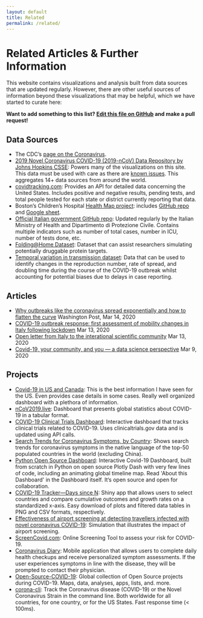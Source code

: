 ```yaml
---
layout: default
title: Related
permalink: /related/
---
```


# Related Articles & Further Information

This website contains visualizations and analysis built from data sources that are updated regularly. However, there are other useful sources of information beyond these visualizations that may be helpful, which we have started to curate here:

**Want to add something to this list? [Edit this file on GitHub](https://github.com/github/covid19-dashboard/blob/master/_pages/related.md) and make a pull request!**


## Data Sources

- The CDC’s [page on the Coronavirus](https://www.cdc.gov/coronavirus/2019-ncov/index.html).
- [2019 Novel Coronavirus COVID-19 (2019-nCoV) Data Repository by Johns Hopkins CSSE](https://github.com/CSSEGISandData/COVID-19): Powers many of the visualizations on this site. This data must be used with care as there are [known issues](https://github.com/CSSEGISandData/COVID-19/issues). This aggregates 14+ data sources from around the world.
- [covidtracking.com](https://covidtracking.com/): Provides an API for detailed data concerning the United States. Includes positive and negative results, pending tests, and total people tested for each state or district currently reporting that data.
- Boston’s Children’s Hospital [Health Map project](https://healthmap.org/covid-19/): includes [GitHub repo](https://github.com/beoutbreakprepared/nCoV2019) and [Google sheet](https://docs.google.com/spreadsheets/d/1itaohdPiAeniCXNlntNztZ_oRvjh0HsGuJXUJWET008/edit#gid=0).
- [Official Italian government GitHub repo](https://github.com/pcm-dpc/COVID-19): Updated regularly by the Italian Ministry of Health and Dipartimento di Protezione Civile. Contains multiple indicators such as number of total cases, number in ICU, number of tests done, etc.
- [Folding@Home Dataset](https://github.com/FoldingAtHome/coronavirus): Dataset that can assist researchers simulating potentially druggable protein targets.
- [Temporal variation in transmission dataset](https://github.com/cmmid/CovidGlobalNow): Data that can be used to identify changes in the reproduction number, rate of spread, and doubling time during the course of the COVID-19 outbreak whilst accounting for potential biases due to delays in case reporting.

## Articles

- [Why outbreaks like the coronavirus spread exponentially and how to flatten the curve](https://www.washingtonpost.com/graphics/2020/world/corona-simulator/?itid=hp_hp-banner-low_virus-simulator520pm%3Ahomepage%2Fstory-ans) Washington Post, Mar 14, 2020
- [COVID-19 outbreak response: first assessment of mobility changes in Italy following lockdown](https://covid19mm.github.io/in-progress/2020/03/13/first-report-assessment.html) Mar 13, 2020
- [Open letter from Italy to the interational scientific community](https://left.it/2020/03/13/covid_19-open-letter-from-italy-to-the-international-scientific-community/) Mar 13, 2020
- [Covid-19, your community, and you — a data science perspective](https://www.fast.ai/2020/03/09/coronavirus/) Mar 9, 2020

## Projects

- [Covid-19 in US and Canada](https://coronavirus.1point3acres.com/): This is the best information I have seen for the US. Even provides case details in some cases. Really well organized dashboard with a plethora of information.
- [nCoV2019.live](https://ncov2019.live/data): Dashboard that presents global statistics about COVID-19 in a tabular format.
- [COVID-19 Clinical Trials Dashboard](https://kishorevasan.shinyapps.io/coronavirus_clinical_trials/): Interactive dashboard that tracks clinical trials related to COVID-19. Uses clinicaltrials.gov data and is updated using API calls.
- [Search Trends for Coronavirus Symptoms, by Country](https://coronavirustracker.webflow.io/): Shows search trends for coronavirus symptoms in the native language of the top-50 populated countries in the world (excluding China).
- [Python Open Source Dashboard](https://covid19-dash.herokuapp.com): Interactive Covid-19 Dashboard, built from scratch in Python on open source Plotly Dash with very few lines of code, including an animating global timeline map. Read 'About this Dashboard' in the Dashboard itself. It‘s open source and open for collaboration.
- [COVID-19 Tracker—Days since N](https://mentalbreaks.shinyapps.io/covid19/): Shiny app that allows users to select countries and compare cumulative outcomes and growth rates on a standardized x-axis. Easy download of plots and filtered data tables in PNG and CSV formats, respectively.
- [Effectiveness of airport screening at detecting travellers infected with novel coronavirus COVID-19](https://cmmid.github.io/visualisations/traveller-screening): Simulation that illustrates the impact of airport screening.
- [ScreenCovid.com](https://github.com/tconley/screencovid.com): Online Screening Tool to assess your risk for COVID-19.
- [Coronavirus Diary](https://github.com/joshua-s/coronavirus-diary): Mobile application that allows users to complete daily health checkups and receive personalized symptom assessments. If the user experiences symptoms in line with the disease, they will be prompted to contact their physician.
- [Open-Source-COVID-19](http://open-source-covid-19.weileizeng.com/): Global collection of Open Source projects during COVID-19. Maps, data, analyses, apps, lists, and. more.
- [corona-cli](https://github.com/AhmadAwais/corona-cli): Track the Coronavirus disease (COVID-19) or the Novel Coronavirus Strain in the command line. Both worldwide for all countries, for one country, or for the US States. Fast response time (< 100ms).
